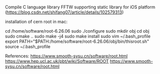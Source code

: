 Compile C language library FFTW supporting static library for iOS platform
(https://blog.csdn.net/shifang07/article/details/102579313)

installation of cern root in mac:


cd /home/software/root-6.26.06
sudo ./configure
sudo mkdir obj
cd obj
sudo cmake ..
sudo make -j4
sudo make install
sudo vim ~/.bash_profile
export PATH="$PATH:/home/software/root-6.26.06/obj/bin/thisroot.sh"
source ~/.bash_profile


References:
https://www.smooth-sysu.cn/software/root.html
https://www.hep.ucl.ac.uk/pbt/wiki/Software/ROOT
https://www.smooth-sysu.cn/software/root.html





